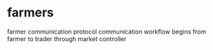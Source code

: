 # farmers
farmer communication protocol
communication workflow begins from farmer to trader through market controller
